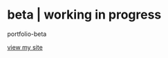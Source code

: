 # beta | working in progress
portfolio-beta

[view my site](https://aitomoi.github.io/studentsite/test_v1)